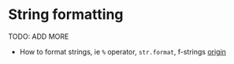 # String formatting

TODO: ADD MORE

- How to format strings, ie `%` operator, `str.format`, f-strings [origin](./exercise-concepts/clock.md)
